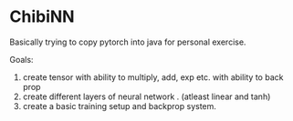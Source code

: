 # ChibiNN

Basically trying to  copy pytorch into java for personal exercise. 

Goals:
  1. create tensor with ability to multiply, add, exp etc. with ability to back prop
  2. create different layers of neural network . (atleast linear and tanh)
  3. create a basic training setup and backprop system.

